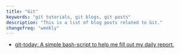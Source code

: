 ```yaml
---
title: "Git"
keywords: "git tutorials, git blogs, git posts"
description: "This is a list of blog posts related to Git."
changefreq: "weekly"
---
```


- [git-today: A simple bash-script to help me fill out my daily report.](/en/git/git-today.md)